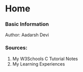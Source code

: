 # Home

### Basic Information
Author: Aadarsh Devi

### Sources:
1. My W3Schools C Tutorial Notes
2. My Learning Experiences
